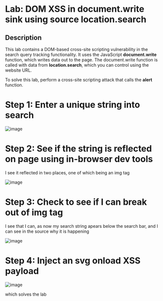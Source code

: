 # Lab: DOM XSS in document.write sink using source location.search

## Description

This lab contains a DOM-based cross-site scripting vulnerability in the search query tracking functionality. It uses the JavaScript **document.write** function, which writes data out to the page. The document.write function is called with data from **location.search**, which you can control using the website URL.

To solve this lab, perform a cross-site scripting attack that calls the **alert** function.


# Step 1: Enter a unique string into search

![image](https://user-images.githubusercontent.com/83407557/171752254-047246d2-9bac-424a-bf9e-e64e49f7c827.png)

# Step 2: See if the string is reflected on page using in-browser dev tools

 I see it reflected in two places, one of which being an img tag
 
 ![image](https://user-images.githubusercontent.com/83407557/171752503-f10a460f-7e62-4a04-8eb5-5891e7b81830.png)

# Step 3: Check to see if I can break out of img tag

I see that I can, as now my search string apears below the search bar, and I can see in the source why it is happening

![image](https://user-images.githubusercontent.com/83407557/171752667-30322e57-00c3-4b22-a322-e9e6a5263d47.png)

# Step 4: Inject an svg onload XSS payload

![image](https://user-images.githubusercontent.com/83407557/171752857-9897f5d7-e0b6-4670-9940-e001ca719052.png)

which solves the lab
